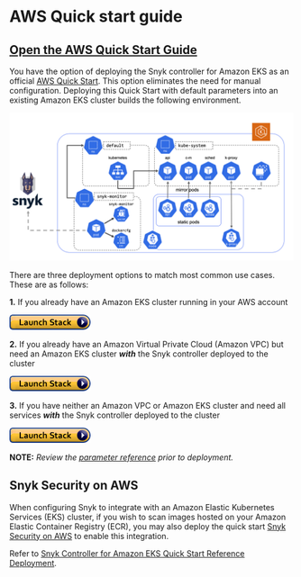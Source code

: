 # AWS Quick start guide

## [Open the AWS Quick Start Guide](https://aws.amazon.com/quickstart/architecture/eks-snyk/)

You have the option of deploying the Snyk controller for Amazon EKS as an official [AWS Quick Start](https://aws.amazon.com/quickstart/architecture/eks-snyk/). This option eliminates the need for manual configuration. Deploying this Quick Start with default parameters into an existing Amazon EKS cluster builds the following environment.

![Snyk AWS Quick Start environment](../../.gitbook/assets/architecture.png)

There are three deployment options to match most common use cases. These are as follows:

**1.** If you already have an Amazon EKS cluster running in your AWS account

[![cloudformation-launch-stack.png - REPLACE THIS IMAGE - ZENDESK IMAGE - UPDATE ME!](../../.gitbook/assets/cloudformation-launch-stack.png)](https://us-east-2.console.aws.amazon.com/cloudformation/home?region=us-east-2#/stacks/create/template?stackName=Snyk-EKS\&templateURL=https://aws-quickstart.s3.us-east-1.amazonaws.com/quickstart-amazon-eks/submodules/quickstart-eks-snyk/templates/eks-snyk.template.yaml)

**2.** If you already have an Amazon Virtual Private Cloud (Amazon VPC) but need an Amazon EKS cluster _**with**_ the Snyk controller deployed to the cluster

[![cloudformation-launch-stack.png - REPLACE THIS IMAGE - ZENDESK IMAGE - UPDATE ME!](../../.gitbook/assets/cloudformation-launch-stack.png)](https://us-east-2.console.aws.amazon.com/cloudformation/home?region=us-east-2#/stacks/create/template?stackName=Amazon-EKS-with-Snyk\&templateURL=https://aws-quickstart.s3.us-east-1.amazonaws.com/quickstart-amazon-eks/templates/amazon-eks-master-existing-vpc.template.yaml)

**3.** If you have neither an Amazon VPC or Amazon EKS cluster and need all services _**with**_ the Snyk controller deployed to the cluster

[![cloudformation-launch-stack.png - REPLACE THIS IMAGE - ZENDESK IMAGE - UPDATE ME!](../../.gitbook/assets/cloudformation-launch-stack.png)](https://us-east-2.console.aws.amazon.com/cloudformation/home?region=us-east-2#/stacks/create/template?stackName=Amazon-EKS-with-Snyk\&templateURL=https://aws-quickstart.s3.us-east-1.amazonaws.com/quickstart-amazon-eks/templates/amazon-eks-master-existing-vpc.template.yaml)

**NOTE:** _Review the_ [_parameter reference_](https://github.com/aws-quickstart/quickstart-eks-snyk#parameter-reference) _prior to deployment._

## Snyk Security on AWS

When configuring Snyk to integrate with an Amazon Elastic Kubernetes Services (EKS) cluster, if you wish to scan images hosted on your Amazon Elastic Container Registry (ECR), you may also deploy the quick start [Snyk Security on AWS](https://aws.amazon.com/quickstart/architecture/snyk-security/) to enable this integration.

Refer to [Snyk Controller for Amazon EKS Quick Start Reference Deployment](https://aws-quickstart.github.io/quickstart-eks-snyk/).
